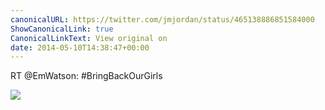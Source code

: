 ```yaml
---
canonicalURL: https://twitter.com/jmjordan/status/465138886851584000
ShowCanonicalLink: true
CanonicalLinkText: View original on
date: 2014-05-10T14:38:47+00:00
---
```

RT @EmWatson: #BringBackOurGirls

![](/images/465138886851584000-BnRYyzaIYAAstB-.jpg)